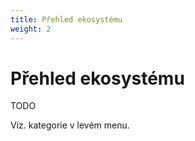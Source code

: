 ```yaml
---
title: Přehled ekosystému
weight: 2
---
```


# Přehled ekosystému

TODO

Viz. kategorie v levém menu.
